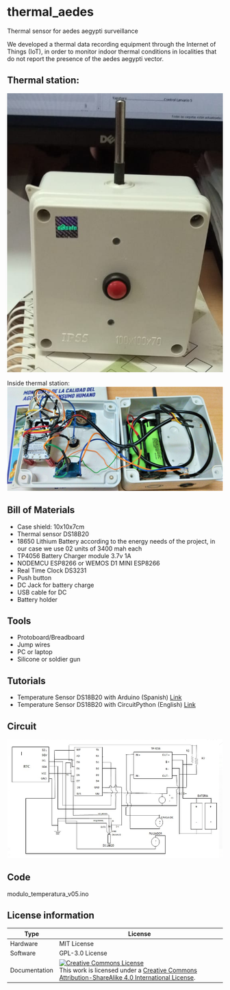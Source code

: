 # thermal_aedes
Thermal sensor for aedes aegypti surveillance

We developed a thermal data recording equipment through the Internet of Things (IoT), in order to monitor indoor thermal conditions in localities that do not report the presence of the aedes aegypti vector.

## Thermal station: 

![Thermal station](thermal_station.png)

Inside thermal station:
![Thermal station inside](thermal_sensor_inside_web.jpg)

## Bill of Materials

* Case shield: 10x10x7cm
* Thermal sensor DS18B20
* 18650 Lithium Battery according to the energy needs of the project, in our case we use 02 units of 3400 mah each
* TP4056 Battery Charger module 3.7v 1A
* NODEMCU ESP8266 or WEMOS D1 MINI ESP8266
* Real Time Clock DS3231
* Push button
* DC Jack for battery charge
* USB cable for DC
* Battery holder

## Tools

* Protoboard/Breadboard
* Jump wires
* PC or laptop
* Silicone or soldier gun

## Tutorials

* Temperature Sensor DS18B20 with Arduino (Spanish) <a href="https://naylampmechatronics.com/blog/46_tutorial-sensor-digital-de-temperatura-ds18b20.html"> Link</a>
* Temperature Sensor DS18B20 with CircuitPython (English) <a href="https://learn.adafruit.com/using-ds18b20-temperature-sensor-with-circuitpython"> Link</a>


## Circuit

![circuit](circuito.png)

## Code
modulo_temperatura_v05.ino

## License information 

| **Type** | **License** |
| --- | --- |
| Hardware | MIT License|
| Software | GPL-3.0 License |
| Documentation | <a rel="license" href="https://creativecommons.org/licenses/by-sa/4.0/?ref=chooser-v1"><img alt="Creative Commons License" style="border-width:0" src="https://i.creativecommons.org/l/by-sa/4.0/88x31.png" /></a><br />This work is licensed under a <a rel="license" href="https://creativecommons.org/licenses/by-sa/4.0/?ref=chooser-v1">Creative Commons Attribution-ShareAlike 4.0 International License</a>. |
